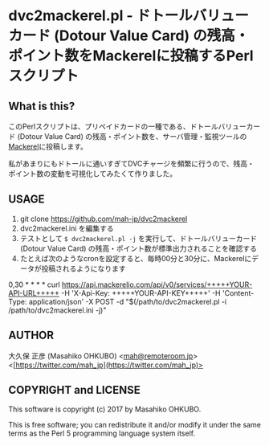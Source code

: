 # dvc2mackerel.pl - ドトールバリューカード (Dotour Value Card) の残高・ポイント数をMackerelに投稿するPerlスクリプト

## What is this?

このPerlスクリプトは、プリペイドカードの一種である、ドトールバリューカード (Dotour Value Card) の残高・ポイント数を、サーバ管理・監視ツールの[Mackerel](https://mackerel.io/ja/)に投稿します。

私があまりにもドトールに通いすぎてDVCチャージを頻繁に行うので、残高・ポイント数の変動を可視化してみたくて作りました。

## USAGE

1. git clone https://github.com/mah-jp/dvc2mackerel
2. dvc2mackerel.ini を編集する
3. テストとして ``$ dvc2mackerel.pl -j`` を実行して、ドトールバリューカード (Dotour Value Card) の残高・ポイント数が標準出力されることを確認する
4. たとえば次のようなcronを設定すると、毎時00分と30分に、Mackerelにデータが投稿されるようになります

  0,30 * * * * curl https://api.mackerelio.com/api/v0/services/+++++YOUR-API-URL+++++ -H 'X-Api-Key: +++++YOUR-API-KEY+++++' -H 'Content-Type: application/json' -X POST -d "$(/path/to/dvc2mackerel.pl -i /path/to/dvc2mackerel.ini -j)"

## AUTHOR

大久保 正彦 (Masahiko OHKUBO) <[mah@remoteroom.jp](mailto:mah@remoteroom.jp)> <[https://twitter.com/mah_jp](https://twitter.com/mah_jp)>

## COPYRIGHT and LICENSE

This software is copyright (c) 2017 by Masahiko OHKUBO.

This is free software; you can redistribute it and/or modify it under the same terms as the Perl 5 programming language system itself.
